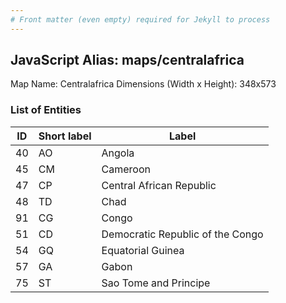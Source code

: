 ```yaml
---
# Front matter (even empty) required for Jekyll to process
---
```


## JavaScript Alias: maps/centralafrica

Map Name: Centralafrica
Dimensions (Width x Height): 348x573





### List of Entities

ID | Short label | Label
---|---|---|
40|AO|Angola
45|CM|Cameroon
47|CP|Central African Republic
48|TD|Chad
91|CG|Congo
51|CD|Democratic Republic of the Congo
54|GQ|Equatorial Guinea
57|GA|Gabon
75|ST|Sao Tome and Principe

